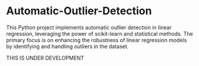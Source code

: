 # Automatic-Outlier-Detection
This Python project implements automatic outlier detection in linear regression, leveraging the power of scikit-learn and statistical methods. The primary focus is on enhancing the robustness of linear regression models by identifying and handling outliers in the dataset.


THIS IS UNDER DEVELOPMENT

